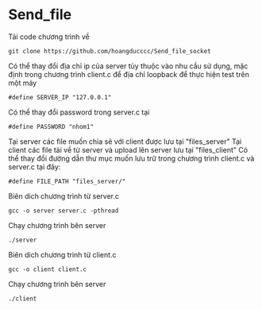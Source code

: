# Send_file
Tải code chương trình về
```
git clone https://github.com/hoangducccc/Send_file_socket
```
Có thể thay đổi địa chỉ ip của server tùy thuộc vào nhu cầu sử dụng, mặc định trong chương trình client.c để địa chỉ loopback để thực hiện test trên một máy
```
#define SERVER_IP "127.0.0.1"
```
Có thể thay đổi password trong server.c tại 
```
#define PASSWORD "nhom1"
```
Tại server các file muốn chia sẻ với client được lưu tại "files_server"
Tại client các file tải về từ server và upload lên server lưu tại "files_client"
Có thể thay đổi đường dẫn thư mục muốn lưu trữ trong chương trình client.c và server.c tại đây:
```
#define FILE_PATH "files_server/"
```
Biên dich chương trình từ server.c
```
gcc -o server server.c -pthread
```
Chạy chương trình bên server
```
./server
```
Biên dich chương trình từ client.c
```
gcc -o client client.c
```
Chạy chương trình bên server
```
./client
```
